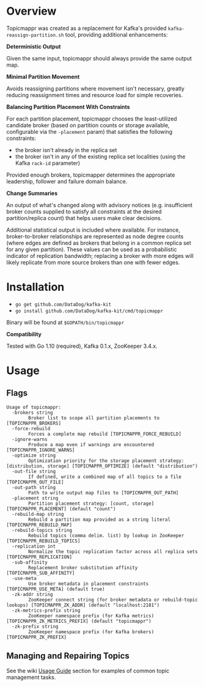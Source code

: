 # Overview
Topicmappr was created as a replacement for Kafka's provided `kafka-reassign-partition.sh` tool, providing additional enhancements:

**Deterministic Output**

Given the same input, topicmappr should always provide the same output map.

**Minimal Partition Movement**

Avoids reassigning partitions where movement isn't necessary, greatly reducing reassignment times and resource load for simple recoveries.

**Balancing Partition Placement With Constraints**

For each partition placement, topicmappr chooses the least-utilized candidate broker (based on partition counts or storage available, configurable via the `-placement` param) that satisfies the following constraints:

- the broker isn't already in the replica set
- the broker isn't in any of the existing replica set localities (using the Kafka `rack-id` parameter)

Provided enough brokers, topicmapper determines the appropriate leadership, follower and failure domain balance.

**Change Summaries**

An output of what's changed along with advisory notices (e.g. insufficient broker counts supplied to satisfy all constraints at the desired partition/replica count) that helps users make clear decisions.

Additional statistical output is included where available. For instance, broker-to-broker relationships are represented as node degree counts (where edges are defined as brokers that belong in a common replica set for any given partition). These values can be used as a probabilistic indicator of replication bandwidth; replacing a broker with more edges will likely replicate from more source brokers than one with fewer edges.

# Installation
- `go get github.com/DataDog/kafka-kit`
- `go install github.com/DataDog/kafka-kit/cmd/topicmappr`

Binary will be found at `$GOPATH/bin/topicmappr`

**Compatibility**

Tested with Go 1.10 (required), Kafka 0.1.x, ZooKeeper 3.4.x.

# Usage

## Flags

```
Usage of topicmappr:
  -brokers string
    	Broker list to scope all partition placements to [TOPICMAPPR_BROKERS]
  -force-rebuild
    	Forces a complete map rebuild [TOPICMAPPR_FORCE_REBUILD]
  -ignore-warns
    	Produce a map even if warnings are encountered [TOPICMAPPR_IGNORE_WARNS]
  -optimize string
    	Optimization priority for the storage placement strategy: [distribution, storage] [TOPICMAPPR_OPTIMIZE] (default "distribution")
  -out-file string
    	If defined, write a combined map of all topics to a file [TOPICMAPPR_OUT_FILE]
  -out-path string
    	Path to write output map files to [TOPICMAPPR_OUT_PATH]
  -placement string
    	Partition placement strategy: [count, storage] [TOPICMAPPR_PLACEMENT] (default "count")
  -rebuild-map string
    	Rebuild a partition map provided as a string literal [TOPICMAPPR_REBUILD_MAP]
  -rebuild-topics string
    	Rebuild topics (comma delim. list) by lookup in ZooKeeper [TOPICMAPPR_REBUILD_TOPICS]
  -replication int
    	Normalize the topic replication factor across all replica sets [TOPICMAPPR_REPLICATION]
  -sub-affinity
    	Replacement broker substitution affinity [TOPICMAPPR_SUB_AFFINITY]
  -use-meta
    	Use broker metadata in placement constraints [TOPICMAPPR_USE_META] (default true)
  -zk-addr string
    	ZooKeeper connect string (for broker metadata or rebuild-topic lookups) [TOPICMAPPR_ZK_ADDR] (default "localhost:2181")
  -zk-metrics-prefix string
    	ZooKeeper namespace prefix (for Kafka metrics) [TOPICMAPPR_ZK_METRICS_PREFIX] (default "topicmappr")
  -zk-prefix string
    	ZooKeeper namespace prefix (for Kafka brokers) [TOPICMAPPR_ZK_PREFIX]
```

## Managing and Repairing Topics

See the wiki [Usage Guide](https://github.com/DataDog/kafka-kit/wiki/Usage-Guide) section for examples of common topic management tasks.
